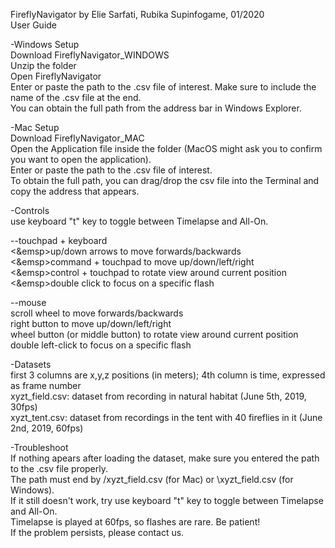 FireflyNavigator by Elie Sarfati, Rubika Supinfogame, 01/2020 
<br>User Guide

-Windows Setup
<br>Download FireflyNavigator_WINDOWS
<br>Unzip the folder
<br>Open FireflyNavigator
<br>Enter or paste the path to the .csv file of interest. Make sure to include the name of the .csv file at the end. 
<br>You can obtain the full path from the address bar in Windows Explorer.

-Mac Setup
<br>Download FireflyNavigator_MAC
<br>Open the Application file inside the folder (MacOS might ask you to confirm you want to open the application).
<br>Enter or paste the path to the .csv file of interest. 
<br>To obtain the full path, you can drag/drop the csv file into the Terminal and copy the address that appears.

-Controls
<br>use keyboard "t" key to toggle between Timelapse and All-On.

--touchpad + keyboard
	<br><&emsp>up/down arrows to move forwards/backwards
	<br><&emsp>command + touchpad to move up/down/left/right
	<br><&emsp>control + touchpad to rotate view around current position
	<br><&emsp>double click to focus on a specific flash

--mouse
	<br>scroll wheel to move forwards/backwards
	<br>right button to move up/down/left/right
	<br>wheel button (or middle button) to rotate view around current position
	<br>double left-click to focus on a specific flash


-Datasets
<br>first 3 columns are x,y,z positions (in meters); 4th column is time, expressed as frame number
<br>xyzt_field.csv: dataset from recording in natural habitat (June 5th, 2019, 30fps)
<br>xyzt_tent.csv: dataset from recordings in the tent with 40 fireflies in it (June 2nd, 2019, 60fps)

-Troubleshoot
<br>If nothing apears after loading the dataset, make sure you entered the path to the .csv file properly. 
<br>The path must end by /xyzt_field.csv (for Mac) or \xyzt_field.csv (for Windows).
<br>If it still doesn't work, try use keyboard "t" key to toggle between Timelapse and All-On. 
<br>Timelapse is played at 60fps, so flashes are rare. Be patient!
<br>If the problem persists, please contact us.
